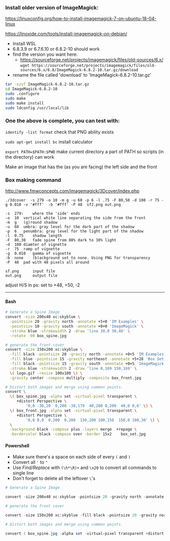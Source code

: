 ### Install older version of ImageMagick: 

https://linuxconfig.org/how-to-install-imagemagick-7-on-ubuntu-18-04-linux

https://linoxide.com/tools/install-imagemagick-on-debian/


- Install WSL
- 6.8.3.9 or 6.7.6.10 or 6.8.2-10 should work
- find the version you want here: 
  - https://sourceforge.net/projects/imagemagick/files/old-sources/6.x/
```wget https://sourceforge.net/projects/imagemagick/files/old-sources/6.x/6.8/ImageMagick-6.8.2-10.tar.gz/download```
- rename the file called 'download' to 'ImageMagick-6.8.2-10.tar.gz'

```bash
tar -xzvf ImageMagick-6.8.2-10.tar.gz
cd ImageMagick-6.8.2-10
sudo .configure
sudo make
sudo make install
sudo ldconfig /usr/local/lib
```

### One the above is complete, you can test with:

```identify -list format``` check that PNG ability exists

```sudo apt-get install bc``` install calculator

```export PATH=$PATH:$PWD``` make current directory a part of PATH so scripts (in the directory) can work
	
Make an image that has the (as you are facing) the left side and the front


### Box making command

http://www.fmwconcepts.com/imagemagick/3Dcover/index.php


```./3dcover  -s 279 -o 10 -m g -u 60 -p 6 -l .75 -F 80,50 -d 100 -r 75 -g 0.010 -v '#fff'  -b '#fff' -P 48  sf2.png out.png```
```
-s 	279: 	where the 'side' ends
-o	10	vertical white line separating the side from the front
-m	g	(g)round shadow
-u	60	umbra: gray level for the dark part	of the shadow
-p	6	penumbra: gray level for the light part of the shadow
-l	0.75	shadow length
-F	80,30	fade spine from 80% dark to 30% light 			
-d 	100	diamter of vignette
-r	75	ramp of vignette
-g	0.010	gamma of vignette
-b 	none	(b)ackground set to none. Using PNG for transparency
-P	48	pad with 48 pixels all around

sf.png		input file
out.png		output file
```



adjust H/S in ps: set to +48, +50, -2



***
#### Bash
```bash
# Generate a Spine Image
convert -size 200x40 xc:skyblue \
  -pointsize 20 -gravity north -annotate +5+0 'IM Examples' \
  -pointsize 10 -gravity south -annotate +0+0 'ImageMagick' \
  -stroke blue -strokewidth 2 -draw 'line 30,0 30,40' \
  -rotate -90 box_spine.jpg

# generate the front cover
convert -size 150x200 xc:skyblue \
  -fill black -pointsize 20 -gravity north -annotate +0+5 'IM Examples' \
  -fill blue -pointsize 15 -gravity northeast -annotate +5+28 'Box Set' \
  -fill black -pointsize 15 -gravity south -annotate +0+5 'ImageMagick' \
  -stroke blue -strokewidth 2 -draw 'line 0,169 150,169' \
  \( logo.gif -resize 100x100 \) \
  -gravity center -compose multiply -composite box_front.jpg

# Distort both images and merge using common points.
convert \
  \( box_spine.jpg -alpha set -virtual-pixel transparent \
     +distort Perspective \
         '0,0 -30,20  0,200 -30,179  40,200 0,200  40,0 0,0' \) \
  \( box_front.jpg -alpha set -virtual-pixel transparent \
     +distort Perspective \
         '0,0 0,0  0,200  0,200  150,200 100,156  150,0 100,30' \) \
  \
  -background black -compose plus -layers merge  +repage \
  -bordercolor black -compose over -border 15x2    box_set.jpg
 ```
 
 #### Powershell
 
 - Make sure there's a space on each side of every ```(``` and ```)```
 - Convert all ```'``` to ```"```
 - Use *Find/Replace* with  ```(\h*\R)+``` and ```\x20``` to convert all commands to single line
 - Don't forget to delete all the leftover ```\```'s
  
 ```powershell
# Generate a Spine Image

convert -size 200x40 xc:skyblue -pointsize 20 -gravity north -annotate +5+0 "IM Examples" -pointsize 10 -gravity south -annotate +0+0 "ImageMagick" -stroke blue -strokewidth 2 -draw "line 30,0 30,40" -rotate -90 box_spine.jpg

# generate the front cover
 
convert -size 150x200 xc:skyblue -fill black -pointsize 20 -gravity north -annotate +0+5 "IM Examples" -fill blue -pointsize 15 -gravity northeast -annotate +5+28 "Box Set" -fill black -pointsize 15 -gravity south -annotate +0+5 "ImageMagick" -stroke blue -strokewidth 2 -draw "line 0,169 150,169" ( rect10.png -resize 100x100 ) -gravity center -compose multiply -composite box_front.jpg

# Distort both images and merge using common points.

convert ( box_spine.jpg -alpha set -virtual-pixel transparent +distort Perspective "0,0 -30,20  0,200 -30,179  40,200 0,200  40,0 0,0" ) ( box_front.jpg -alpha set -virtual-pixel transparent +distort Perspective "0,0 0,0  0,200  0,200  150,200 100,156  150,0 100,30" )  -background black -compose plus -layers merge  +repage -bordercolor black -compose over -border 15x2 box_set.jpg
 
 
